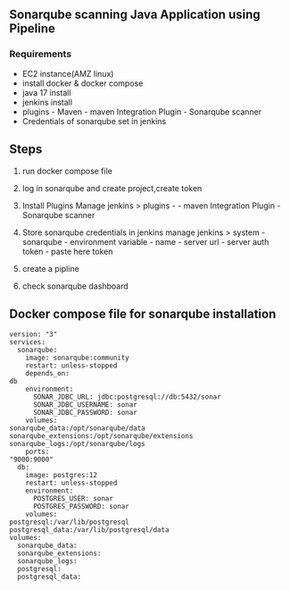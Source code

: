 ## Sonarqube scanning Java Application using Pipeline

### Requirements
  - EC2 instance(AMZ linux)
  - install docker & docker compose
  - java 17 install
  - jenkins install
  - plugins - Maven
            - maven Integration Plugin
            - Sonarqube scanner
  - Credentials of sonarqube set in jenkins
    
## Steps
1. run docker compose file
2. log in sonarqube and create project,create token 
3. Install Plugins
   Manage jenkins > plugins - 
            - maven Integration Plugin
            - Sonarqube scanner
4. Store sonarqube credentials in jenkins
   manage jenkins > system - sonarqube 
            - environment variable
            - name
            - server url
            - server auth token - paste here token

5. create a pipline
6. check sonarqube dashboard


## Docker compose file for sonarqube installation
```
version: "3"
services:
  sonarqube:
    image: sonarqube:community
    restart: unless-stopped
    depends_on:
db
    environment:
      SONAR_JDBC_URL: jdbc:postgresql://db:5432/sonar
      SONAR_JDBC_USERNAME: sonar
      SONAR_JDBC_PASSWORD: sonar
    volumes:
sonarqube_data:/opt/sonarqube/data
sonarqube_extensions:/opt/sonarqube/extensions
sonarqube_logs:/opt/sonarqube/logs
    ports:
"9000:9000"
  db:
    image: postgres:12
    restart: unless-stopped
    environment:
      POSTGRES_USER: sonar
      POSTGRES_PASSWORD: sonar
    volumes:
postgresql:/var/lib/postgresql
postgresql_data:/var/lib/postgresql/data
volumes:
  sonarqube_data:
  sonarqube_extensions:
  sonarqube_logs:
  postgresql:
  postgresql_data:
```

